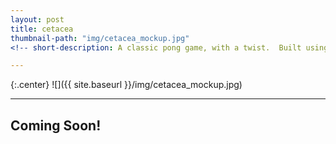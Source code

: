 ```yaml
---
layout: post
title: cetacea
thumbnail-path: "img/cetacea_mockup.jpg"
<!-- short-description: A classic pong game, with a twist.  Built using HTML5 canvas. -->

---
```


{:.center}
![]({{ site.baseurl }}/img/cetacea_mockup.jpg)

---

## Coming Soon!





